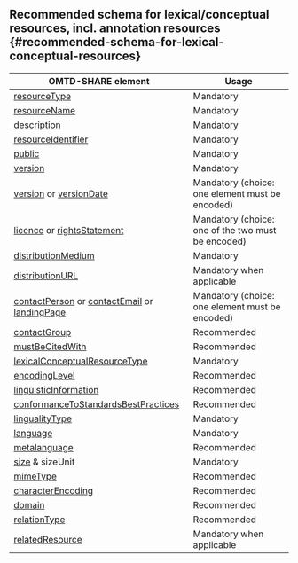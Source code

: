 ## ​Recommended schema for ​lexical/conceptual resources, incl. annotation resources {#recommended-schema-for-lexical-conceptual-resources}

| OMTD-SHARE element | Usage |
| --- | --- |
| [resourceType](/lcr_resourceType.md) | Mandatory |
| [resourceName](/lcr_resourceName.md) | Mandatory |
| [description](/lcr_description.md) | Mandatory  |
| [resourceIdentifier](/lcr_identifier.md) | Mandatory  |
| [public](/lcr_public.md) | Mandatory |
| [version](/lcr_version.md) | Mandatory  |
| [version](/lcr_version.md) or [versionDate](/lcr_versionDate.md) | Mandatory \(choice: one element must be encoded) |
| [licence](/lcr_licence.md) or [rightsStatement](\lcr_rightsStatement.md) | Mandatory (choice: one of the two must be encoded) |
| [distributionMedium](/lcr_distributionMedium.md) | Mandatory |
| [distributionURL](/lcr_distributionURL.md) | Mandatory when applicable |
| [contactPerson](\lcr_contactPerson.md) or [contactEmail](/lcr_contactEmail.md) or [landingPage](/lcr_landingPage.md) | Mandatory (choice: one element must be encoded) |
| [contactGroup](\lcr_contactGroup.md) | Recommended |
| [mustBeCitedWith](\lcr_mustBeCitedWith.md) | Recommended |
| [lexicalConceptualResourceType](\lcr_lexicalConceptualResourceType.md) | Mandatory |
| [encodingLevel](\lcr_encodingLevel.md) | Recommended |
| [linguisticInformation](\lcr_linguisticInformation.md) | Recommended |
| [conformanceToStandardsBestPractices](\lcr_conformanceToStandardsBestPractices.md) | Recommended |
| [lingualityType](\lcr_lingualityType.md) | Mandatory |
| [language](\lcr_language.md) | Mandatory |
| [metalanguage](\lcr_metalanguage.md) | Recommended |
| [size](\lcr_size.md) & sizeUnit | Mandatory |
| [mimeType](\lcr_mimeType.md) | Recommended |
| [characterEncoding](\lcr_characterEncoding.md) | Recommended |
| [domain](\lcr_domain.md) | Recommended |
| [relationType](\lcr_relationType.md) | Recommended |
| [relatedResource](\lcr_relatedResource.md) | Mandatory when applicable |



